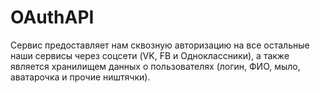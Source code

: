 # OAuthAPI

Сервис предоставляет нам сквозную авторизацию на все остальные наши сервисы через соцсети (VK, FB и Одноклассники), а также является хранилищем данных о пользователях (логин, ФИО, мыло, аватарочка и прочие ништячки).
